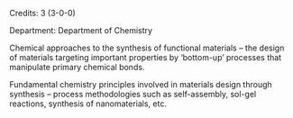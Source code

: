 Credits: 3 (3-0-0)

Department: Department of Chemistry

Chemical approaches to the synthesis of functional materials – the design of materials targeting important properties by ‘bottom-up’ processes that manipulate primary chemical bonds.

Fundamental chemistry principles involved in materials design through synthesis – process methodologies such as self-assembly, sol-gel reactions, synthesis of nanomaterials, etc.